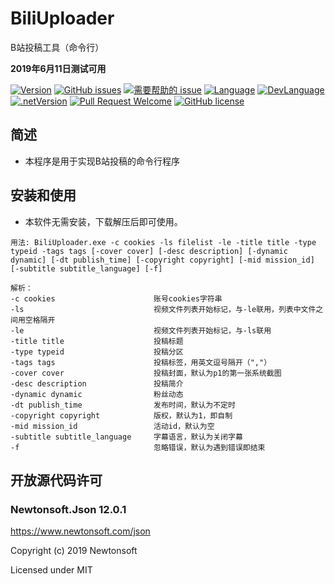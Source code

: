 # BiliUploader
B站投稿工具（命令行）

**2019年6月11日测试可用**


[![Version](https://img.shields.io/github/release/LeoChen98/BiliUploader.svg?label=Version)](https://github.com/LeoChen98/BiliUploader/releases)
[![GitHub issues](https://img.shields.io/github/issues/LeoChen98/BiliUploader.svg)](https://github.com/LeoChen98/BiliUploader/issues)
[![需要帮助的 issue](https://img.shields.io/github/issues/LeoChen98/BiliUploader/help%20wanted.svg?label=需要帮助的%20issue)](https://github.com/LeoChen98/BiliUploader/issues?q=is%3Aissue+is%3Aopen+label%3A%22help+wanted%22)
[![Language](https://img.shields.io/badge/%E8%AF%AD%E8%A8%80-%E4%B8%AD%E6%96%87-brightgreen.svg)](#)
[![DevLanguage](https://img.shields.io/badge/%E5%BC%80%E5%8F%91%E8%AF%AD%E8%A8%80-C%23-brightgreen.svg)](#)
[![.netVersion](https://img.shields.io/badge/.net-4.5-brightgreen.svg)](#)
[![Pull Request Welcome](https://img.shields.io/badge/Pull%20request-welcome-brightgreen.svg)](#)
[![GitHub license](https://img.shields.io/github/license/LeoChen98/BiliUploader.svg)](https://github.com/LeoChen98/BiliUploader/blob/master/LICENSE)

## 简述
* 本程序是用于实现B站投稿的命令行程序


## 安装和使用
* 本软件无需安装，下载解压后即可使用。
```
用法: BiliUploader.exe -c cookies -ls filelist -le -title title -type typeid -tags tags [-cover cover] [-desc description] [-dynamic dynamic] [-dt publish_time] [-copyright copyright] [-mid mission_id] [-subtitle subtitle_language] [-f]

解析：
-c cookies                      账号cookies字符串
-ls                             视频文件列表开始标记，与-le联用，列表中文件之间用空格隔开
-le                             视频文件列表开始标记，与-ls联用
-title title                    投稿标题
-type typeid                    投稿分区
-tags tags                      投稿标签，用英文逗号隔开（","）
-cover cover                    投稿封面，默认为p1的第一张系统截图
-desc description               投稿简介
-dynamic dynamic                粉丝动态
-dt publish_time                发布时间，默认为不定时
-copyright copyright            版权，默认为1，即自制
-mid mission_id                 活动id，默认为空
-subtitle subtitle_language     字幕语言，默认为关闭字幕
-f                              忽略错误，默认为遇到错误即结束
```


## 开放源代码许可
### Newtonsoft.Json 12.0.1
<https://www.newtonsoft.com/json>

Copyright (c) 2019 Newtonsoft

Licensed under MIT

